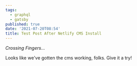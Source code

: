```yaml
---
tags:
  - graphql
  - gatsby
published: true
date: '2021-07-20T08:54'
title: Test Post After Netlify CMS Install
---
```

*Crossing Fingers...*

Looks like we've gotten the cms working, folks. Give it a try!

